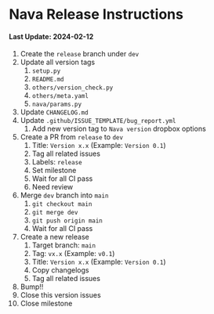 
# Nava Release Instructions

#### Last Update: 2024-02-12

1. Create the `release` branch under `dev`
2. Update all version tags
	1. `setup.py`
	2. `README.md`
	3. `others/version_check.py`
	4. `others/meta.yaml`
	5. `nava/params.py`
3. Update `CHANGELOG.md`
4. Update `.github/ISSUE_TEMPLATE/bug_report.yml`
   1. Add new version tag to `Nava version` dropbox options
5. Create a PR from `release` to `dev`
	1. Title: `Version x.x` (Example: `Version 0.1`)
	2. Tag all related issues
	3. Labels: `release`
	4. Set milestone
	5. Wait for all CI pass
	6. Need review
6. Merge `dev` branch into `main`
	1. `git checkout main`
	2. `git merge dev`
	3. `git push origin main`
	4. Wait for all CI pass
7. Create a new release
	1. Target branch: `main`
	2. Tag: `vx.x` (Example: `v0.1`)
	3. Title: `Version x.x` (Example: `Version 0.1`)
	4. Copy changelogs
	5. Tag all related issues
8. Bump!!
9. Close this version issues
10. Close milestone
